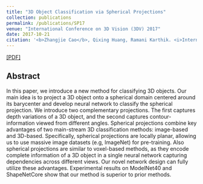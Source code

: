 ```yaml
---
title: "3D Object Classification via Spherical Projections"
collection: publications
permalink: /publications/SP17
venue: "International Conference on 3D Vision (3DV) 2017"
date: 2017-10-21
citation: '<b>Zhangjie Cao</b>, Qixing Huang, Ramani Karthik. <i>International Conference on 3D Vision</i> <b>3DV 2017</b>.'
---
```


[[PDF]](http://caozhangjie.github.io/files/2017_3DV_Sphere.pdf)

## Abstract
In this paper, we introduce a new method for classifying 3D objects. Our main idea is to project a 3D object onto a spherical domain centered around its barycenter and develop neural network to classify the spherical projection. We introduce two complementary projections. The first captures depth variations of a 3D object, and the second captures contour-information viewed from different angles. Spherical projections combine key advantages of two main-stream 3D classification methods: image-based and 3D-based. Specifically, spherical projections are locally planar, allowing us to use massive image datasets (e.g, ImageNet) for pre-training. Also spherical projections are similar to voxel-based methods, as they encode complete information of a 3D object in a single neural network capturing dependencies across different views. Our novel network design can fully utilize these advantages. Experimental results on ModelNet40 and ShapeNetCore show that our method is superior to prior methods.
